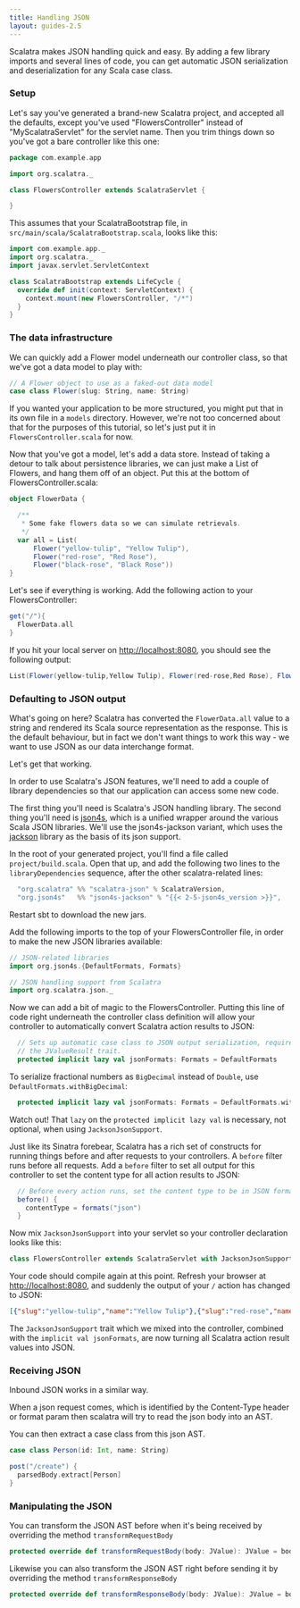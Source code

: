 ```yaml
---
title: Handling JSON
layout: guides-2.5
---
```


Scalatra makes JSON handling quick and easy. By adding a few library imports and several lines of code, you can get automatic JSON serialization and deserialization for any Scala case class.

### Setup

Let's say you've generated a brand-new Scalatra project, and accepted all the defaults, except you've used "FlowersController" instead of "MyScalatraServlet" for the servlet name. Then you trim things down so you've got a bare controller like this one:

```scala
package com.example.app

import org.scalatra._

class FlowersController extends ScalatraServlet {

}
```

This assumes that your ScalatraBootstrap file, in `src/main/scala/ScalatraBootstrap.scala`, looks like this:

```scala
import com.example.app._
import org.scalatra._
import javax.servlet.ServletContext

class ScalatraBootstrap extends LifeCycle {
  override def init(context: ServletContext) {
    context.mount(new FlowersController, "/*")
  }
}
```

### The data infrastructure

We can quickly add a Flower model underneath our controller class, so that we've got a data model to play with:

```scala
// A Flower object to use as a faked-out data model
case class Flower(slug: String, name: String)
```

If you wanted your application to be more structured, you might put that in its own file in a `models` directory. However, we're not too concerned about that for the purposes of this tutorial, so let's just put it in `FlowersController.scala` for now.

Now that you've got a model, let's add a data store. Instead of taking a detour to talk about persistence libraries, we can just make a List of Flowers, and hang them off of an object. Put this at the bottom of FlowersController.scala:

```scala
object FlowerData {

  /**
   * Some fake flowers data so we can simulate retrievals.
   */
  var all = List(
      Flower("yellow-tulip", "Yellow Tulip"),
      Flower("red-rose", "Red Rose"),
      Flower("black-rose", "Black Rose"))
}
```

Let's see if everything is working. Add the following action to your FlowersController:

```scala
get("/"){
  FlowerData.all
}
```

If you hit your local server on [http://localhost:8080](http://localhost:8080), you should see the following output:

```scala
List(Flower(yellow-tulip,Yellow Tulip), Flower(red-rose,Red Rose), Flower(black-rose, Black Rose))
```

### Defaulting to JSON output

What's going on here? Scalatra has converted the `FlowerData.all` value to a string and rendered its Scala source representation as the response. This is the default behaviour, but in fact we don't want things to work this way - we want to use JSON as our data interchange format.

Let's get that working.

In order to use Scalatra's JSON features, we'll need to add a couple of library dependencies so that our application can access some new code.

The first thing you'll need is Scalatra's JSON handling library. The second thing you'll need is [json4s](http://json4s.org/), which is a unified wrapper around the various Scala JSON libraries. We'll use the json4s-jackson variant, which uses the [jackson](http://jackson.codehaus.org/) library as the basis of its json support.

In the root of your generated project, you'll find a file called `project/build.scala`. Open that up, and add the following two lines to the `libraryDependencies` sequence, after the other scalatra-related lines:

```scala
  "org.scalatra" %% "scalatra-json" % ScalatraVersion,
  "org.json4s"   %% "json4s-jackson" % "{{< 2-5-json4s_version >}}",
```

Restart sbt to download the new jars.

Add the following imports to the top of your FlowersController file, in order to make the new JSON libraries available:

```scala
// JSON-related libraries
import org.json4s.{DefaultFormats, Formats}

// JSON handling support from Scalatra
import org.scalatra.json._
```

Now we can add a bit of magic to the FlowersController. Putting this line of code right underneath the controller class definition will allow your controller to automatically convert Scalatra action results to JSON:

```scala
  // Sets up automatic case class to JSON output serialization, required by
  // the JValueResult trait.
  protected implicit lazy val jsonFormats: Formats = DefaultFormats
```

To serialize fractional numbers as `BigDecimal` instead of `Double`, use `DefaultFormats.withBigDecimal`:

```scala
  protected implicit lazy val jsonFormats: Formats = DefaultFormats.withBigDecimal
```

<span class="label label-warning"><i class="glyphicon glyphicon-warning-sign"></i> Watch out!</span> That `lazy` on the `protected implicit lazy val` is necessary, not optional, when using `JacksonJsonSupport`.

Just like its Sinatra forebear, Scalatra has a rich set of constructs for running things before and after requests to your controllers. A `before` filter runs before all requests. Add a `before` filter to set all output for this controller to set the content type for all action results to JSON:

```scala
  // Before every action runs, set the content type to be in JSON format.
  before() {
    contentType = formats("json")
  }
```

Now mix `JacksonJsonSupport` into your servlet so your controller declaration looks like this:

```scala
class FlowersController extends ScalatraServlet with JacksonJsonSupport {
```

Your code should compile again at this point. Refresh your browser at [http://localhost:8080](http://localhost:8080), and suddenly the output of your `/` action has changed to JSON:

```json
[{"slug":"yellow-tulip","name":"Yellow Tulip"},{"slug":"red-rose","name":"Red Rose"},{"slug":"black-rose","name":"Black Rose"}]
```

The `JacksonJsonSupport` trait which we mixed into the controller, combined with the `implicit val jsonFormats`, are now turning all Scalatra action result values into JSON.

### Receiving JSON

Inbound JSON works in a similar way.

When a json request comes, which is identified by the Content-Type header or format param then scalatra will try to read the json body into an AST.

You can then extract a case class from this json AST.

```scala
case class Person(id: Int, name: String)

post("/create") {
  parsedBody.extract[Person]
}
```

### Manipulating the JSON

You can transform the JSON AST before when it's being received by overriding the method `transformRequestBody`

```scala
protected override def transformRequestBody(body: JValue): JValue = body.camelizeKeys
```

Likewise you can also transform the JSON AST right before sending it by overriding the method `transformResponseBody`

```scala
protected override def transformResponseBody(body: JValue): JValue = body.underscoreKeys
```
